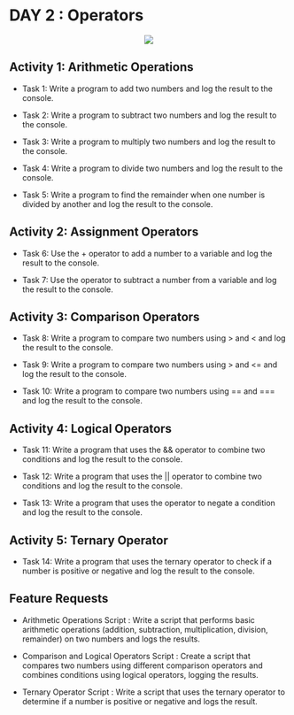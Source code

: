 # DAY 2 : Operators

<div align = center>
<img src="https://blog.knoldus.com/wp-content/uploads/2019/11/Selection_844.png">
</div>

## Activity 1: Arithmetic Operations

-  Task 1: Write a program to add two numbers and log the result to the console.

-  Task 2: Write a program to subtract two numbers and log the result to the console.

-  Task 3: Write a program to multiply two numbers and log the result to the console.

-  Task 4: Write a program to divide two numbers and log the result to the console.

-  Task 5: Write a program to find the remainder when one number is divided by another and log the result to the console.


## Activity 2: Assignment Operators

-  Task 6: Use the + operator to add a number to a variable and log the result to the console. 

-  Task 7: Use the operator to subtract a number from a variable and log the result to the console.

## Activity 3: Comparison Operators

-  Task 8: Write a program to compare two numbers using > and < and log the result to the console.

-  Task 9: Write a program to compare two numbers using > and <= and log the result to the console. 

-  Task 10: Write a program to compare two numbers using == and === and log the result to the console.

## Activity 4: Logical Operators

-  Task 11: Write a program that uses the && operator to combine two conditions and log the result to the console.

-  Task 12: Write a program that uses the || operator to combine two conditions and log the result to the console.

-  Task 13: Write a program that uses the operator to negate a condition and log the result to the console.

## Activity 5: Ternary Operator

-  Task 14: Write a program that uses the ternary operator to check if a number is positive or negative and log the result to the console.

## Feature Requests

-  Arithmetic Operations Script : Write a script that performs basic arithmetic operations (addition, subtraction, multiplication, division, remainder) on two numbers and logs the results.

-  Comparison and Logical Operators Script : Create a script that compares two numbers using different comparison operators and combines conditions using logical operators, logging the results.

-  Ternary Operator Script : Write a script that uses the ternary operator to determine if a number is positive or negative and logs the result.